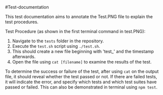 #Test-documentation

This test documentation aims to annotate the Test.PNG file to explain the test procedures.

Test Procedure (as shown in the first terminal command in test.PNG):

1. Navigate to the `tests` folder in the repository.
2. Execute the `test.sh` script using `./test.sh`.
3. This should create a new file beginning with 'test_' and the timestamp afterwards.
4. Open the file using `cat [filename]` to examine the results of the test.

To determine the success or failure of the test, after using `cat` on the output file, it should reveal whether the test passed or not. If there are failed tests, it will indicate the error, and specify which tests and which test suites have passed or failed. This can also be demonstrated in terminal using `npm test`.